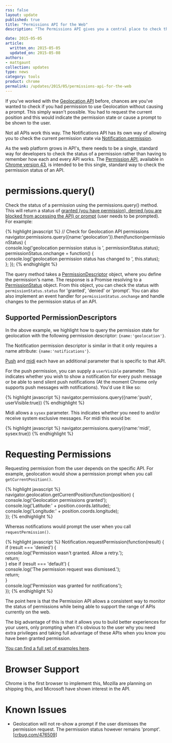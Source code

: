 ```yaml
---
rss: false
layout: update
published: true
title: "Permissions API for the Web"
description: "The Permissions API gives you a central place to check the permission status of an API."

date: 2015-05-05
article:
  written_on: 2015-05-05
  updated_on: 2015-05-08
authors:
- mattgaunt
collection: updates
type: news
category: tools
product: chrome
permalink: /updates/2015/05/permissions-api-for-the-web
---
```


If you've worked with the [Geolocation 
API](https://developer.mozilla.org/en-US/docs/Web/API/Geolocation/Using_geolocation) 
before, chances are you've wanted to check if you had permission to use 
Geolocation without causing a prompt. This simply wasn't possible. You had to request the current position and this would indicate the permission state or cause a prompt to be shown to the user.  
  
Not all APIs work this way. The Notifications API has its own way of allowing 
you to check the current permission state via 
[Notification.permission](https://notifications.spec.whatwg.org/#permission).

As the web platform grows in API's, there needs to be a single, standard way for 
developers to check the status of a permission rather than having to remember 
how each and every API works. The [Permission 
API](https://w3c.github.io/permissions/), available in [Chrome version 43](https://www.chromestatus.com/feature/6376494003650560), is 
intended to be this single, standard way to check the permission status of an API.

# permissions.query()

Check the status of a permission using the permissions.query() method. This will 
return a status of [granted (you have permission), denied (you are blocked from 
accessing the API) or 
prompt](https://w3c.github.io/permissions/#h-status-of-a-permission) (user needs 
to be prompted). For example:
    
{% highlight javascript %}
// Check for Geolocation API permissions  
navigator.permissions.query({name:'geolocation'}).then(function(permissionStatus) 
{  
  console.log('geolocation permission status is ', permissionStatus.status);  
  permissionStatus.onchange = function() {  
    console.log('geolocation permission status has changed to ', this.status);  
  };
});
{% endhighlight %}

The query method takes a 
[PermissionDescriptor](https://w3c.github.io/permissions/#h-permission-descriptor) 
object, where you define the permission's name. The response is a Promise 
resolving to a 
[PermissionStatus](https://w3c.github.io/permissions/#idl-def-PermissionStatus) 
object. From this object, you can check the status with `permissionStatus.status` 
for 'granted', 'denied' or 'prompt'. You can also also implement an event 
handler for `permissionStatus.onchange` and handle changes to the permission 
status of an API.

## Supported PermissionDescriptors

In the above example, we highlight how to query the permission state for 
geolocation with the following permission descriptor: `{name:'geolocation'}`.  
  
The Notification permission descriptor is similar in that it only requires a 
name attribute: `{name:'notifications'}`.

[Push](https://w3c.github.io/permissions/#h-push) and 
[midi](https://w3c.github.io/permissions/#h-midi) each have an additional 
parameter that is specific to that API.

For the push permission, you can supply a `userVisible` parameter. This indicates 
whether you wish to show a notification for every push message or be able to 
send silent push notifications (At the moment Chrome only supports push messages 
with notifications). You'd use it like so:
    
{% highlight javascript %}
navigator.permissions.query({name:'push', userVisible:true})
{% endhighlight %}

Midi allows a `sysex` parameter. This indicates whether you need to and/or receive 
system exclusive messages. For midi this would be:
    
{% highlight javascript %}
navigator.permissions.query({name:'midi', sysex:true})
{% endhighlight %}

# Requesting Permissions

Requesting permission from the user depends on the specific API. For example, 
geolocation would show a permission prompt when you call `getCurrentPosition()`.
    
{% highlight javascript %}
navigator.geolocation.getCurrentPosition(function(position) {  
  console.log('Geolocation permissions granted');  
  console.log('Latitude:' + position.coords.latitude);  
  console.log('Longitude:' + position.coords.longitude);  
});
{% endhighlight %}

Whereas notifications would prompt the user when you call `requestPermission()`.
    
{% highlight javascript %}
Notification.requestPermission(function(result) {  
  if (result === 'denied') {  
    console.log('Permission wasn\'t granted. Allow a retry.');  
    return;  
  } else if (result === 'default') {  
    console.log('The permission request was dismissed.');  
    return;  
  }  
  console.log('Permission was granted for notifications');  
});
{% endhighlight %}

The point here is that the Permission API allows a consistent way to monitor the 
status of permissions while being able to support the range of APIs currently on 
the web.

The big advantage of this is that it allows you to build better experiences for 
your users, only prompting when it's obvious to the user why you need extra 
privileges and taking full advantage of these APIs when you know you have been 
granted permission.

[You can find a full set of examples 
here](https://googlechrome.github.io/samples/permissions/).

# Browser Support

Chrome is the first browser to implement this, Mozilla are planning on shipping 
this, and Microsoft have shown interest in the API.

# Known Issues

* Geolocation will not re-show a prompt if the user dismisses the permission 
  request. The permission status however remains 'prompt'. 
  [[crbug.com/476509](http://crbug.com/476509)]
